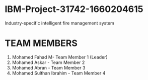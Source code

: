 # IBM-Project-31742-1660204615
Industry-specific intelligent fire management system

# TEAM MEMBERS

1. Mohamed Fahad M- Team Member 1 (Leader)
2. Mohamed Askar - Team Member 2
3. Mohamed Abran - Team Member 3
4. Mohamed Sulthan Ibrahim - Team Member 4
